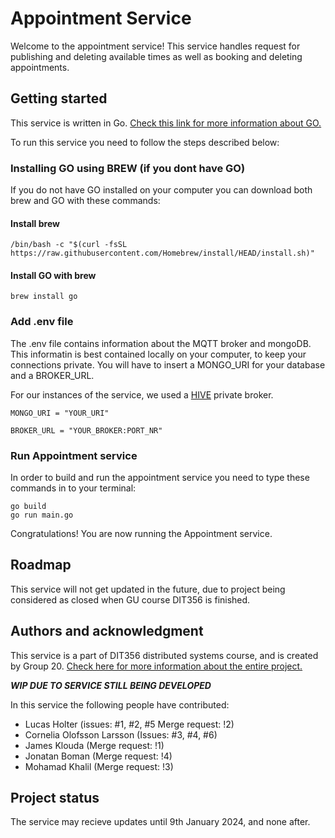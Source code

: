 # Appointment Service
Welcome to the appointment service! This service handles request for publishing and deleting available times as well as booking and deleting appointments.
## Getting started

This service is written in Go. [Check this link for more information about GO.](https://go.dev/)

To run this service you need to follow the steps described below:

### Installing GO using BREW (if you dont have GO)

If you do not have GO installed on your computer you can download both brew and GO with these commands:

#### Install brew
```
/bin/bash -c "$(curl -fsSL https://raw.githubusercontent.com/Homebrew/install/HEAD/install.sh)"
``````

#### Install GO with brew
```
brew install go
``````

### Add .env file
The .env file contains information about the MQTT broker and mongoDB. This informatin is best contained locally on your computer, to keep your connections private. You will have to insert a MONGO_URI for your database and a BROKER_URL.

For our instances of the service, we used a [HIVE](https://www.hivemq.com/mqtt/) private broker.

```
MONGO_URI = "YOUR_URI"

BROKER_URL = "YOUR_BROKER:PORT_NR"
```

### Run Appointment service
In order to build and run the appointment service you need to type these commands in to your terminal:


```
go build
go run main.go
```
Congratulations! You are now running the Appointment service.
 

## Roadmap
This service will not get updated in the future, due to project being considered as closed when GU course DIT356 is finished.


## Authors and acknowledgment
This service is a part of DIT356 distributed systems course, and is created by Group 20. [Check here for more information about the entire project.](https://git.chalmers.se/courses/dit355/2023/student-teams/dit356-2023-20/group-20-distributed-systems/-/wikis/home)

***WIP DUE TO SERVICE STILL BEING DEVELOPED***

In this service the following people have contributed:

- Lucas Holter (issues: #1, #2, #5 Merge request: !2)
- Cornelia Olofsson Larsson (Issues: #3, #4, #6)
- James Klouda (Merge request: !1)
- Jonatan Boman (Merge request: !4)
- Mohamad Khalil (Merge request: !3)



## Project status
The service may recieve updates until 9th January 2024, and none after.
